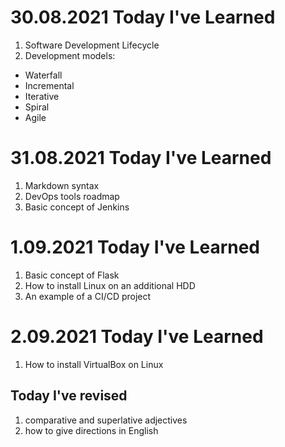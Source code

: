# 30.08.2021 Today I've Learned
1. Software Development Lifecycle
2. Development models:
  * Waterfall
  * Incremental
  * Iterative
  * Spiral
  * Agile 

# 31.08.2021 Today I've Learned
1. Markdown syntax
2. DevOps tools roadmap
3. Basic concept of Jenkins
 
# 1.09.2021 Today I've Learned
1. Basic concept of Flask
2. How to install Linux on an additional HDD
3. An example of a CI/CD project

# 2.09.2021 Today I've Learned
1. How to install VirtualBox on Linux
## Today I've revised
1. comparative and superlative adjectives 
2. how to give directions in English

